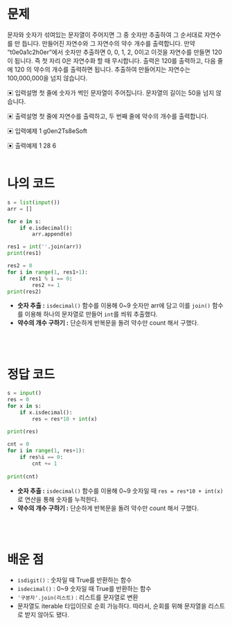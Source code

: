 # 문제

문자와 숫자가 섞여있는 문자열이 주어지면 그 중 숫자만 추출하여 그 순서대로 자연수를 만
듭니다. 만들어진 자연수와 그 자연수의 약수 개수를 출력합니다.
만약 “t0e0a1c2h0er”에서 숫자만 추출하면 0, 0, 1, 2, 0이고 이것을 자연수를 만들면 120이 
됩니다. 즉 첫 자리 0은 자연수화 할 때 무시합니다. 출력은 120를 출력하고, 다음 줄에 120
의 약수의 개수를 출력하면 됩니다.
추출하여 만들어지는 자연수는 100,000,000을 넘지 않습니다.

▣ 입력설명
첫 줄에 숫자가 썩인 문자열이 주어집니다. 문자열의 길이는 50을 넘지 않습니다.

▣ 출력설명
첫 줄에 자연수를 출력하고, 두 번째 줄에 약수의 개수를 출력합니다.

▣ 입력예제 1 
g0en2Ts8eSoft

▣ 출력예제 1
28
6
<br>
<br>

# 나의 코드
```python
s = list(input())
arr = []

for e in s:
    if e.isdecimal():
        arr.append(e)

res1 = int(''.join(arr))
print(res1)

res2 = 0
for i in range(1, res1+1):
    if res1 % i == 0:
        res2 += 1
print(res2)
```
- **숫자 추출 :** `isdecimal()` 함수를 이용해 0~9 숫자만 arr에 담고 이를 `join()` 함수를 이용해 하나의 문자열로 만들어 `int`를 씌워 추출했다.
- **약수의 개수 구하기 :** 단순하게 반복문을 돌려 약수만 count 해서 구했다.

<br>
<br>

# 정답 코드
```python
s = input()
res = 0
for x in s:
    if x.isdecimal():
        res = res*10 + int(x)

print(res)
        
cnt = 0
for i in range(1, res+1):
    if res%i == 0:
        cnt += 1
        
print(cnt)
```
- **숫자 추출 :** `isdecimal()` 함수를 이용해 0~9 숫자일 때 `res = res*10 + int(x)`로 연산을 통해 숫자를 누적한다.
- **약수의 개수 구하기 :** 단순하게 반복문을 돌려 약수만 count 해서 구했다.

<br>
<br>



# 배운 점
- `isdigit()` : 숫자일 때 True를 반환하는 함수
- `isdecimal()` : 0~9 숫자일 때 True를 반환하는 함수
- `'구분자'.join(리스트)` : 리스트를 문자열로 변환
- 문자열도 iterable 타입이므로 순회 가능하다. 따라서, 순회를 위해 문자열을 리스트로 받지 않아도 됐다.
<br>
<br>